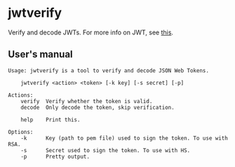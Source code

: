 jwtverify
=========
Verify and decode JWTs. For more info on JWT, see [this](http://self-issued.info/docs/draft-ietf-oauth-json-web-token.html).

## User's manual
```
Usage: jwtverify is a tool to verify and decode JSON Web Tokens.

    jwtverify <action> <token> [-k key] [-s secret] [-p]

Actions:
    verify	Verify whether the token is valid.
    decode	Only decode the token, skip verification.

    help	Print this.

Options:
    -k		Key (path to pem file) used to sign the token. To use with RSA.
    -s		Secret used to sign the token. To use with HS.
    -p		Pretty output.
```
